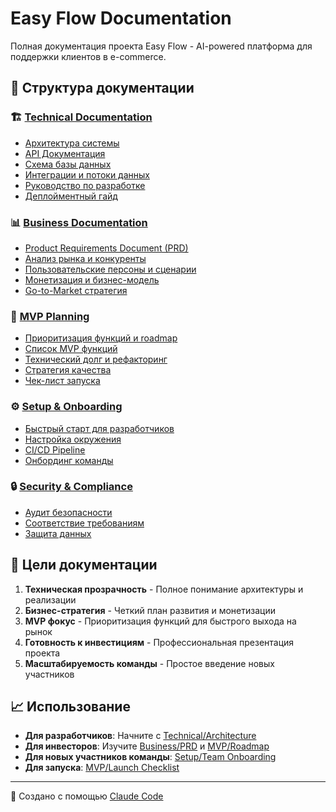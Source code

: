 # Easy Flow Documentation

Полная документация проекта Easy Flow - AI-powered платформа для поддержки клиентов в e-commerce.

## 📁 Структура документации

### 🏗️ [Technical Documentation](./technical/)
- [Архитектура системы](./technical/architecture.md)
- [API Документация](./technical/api.md) 
- [Схема базы данных](./technical/database.md)
- [Интеграции и потоки данных](./technical/integrations.md)
- [Руководство по разработке](./technical/development.md)
- [Деплойментный гайд](./technical/deployment.md)

### 📊 [Business Documentation](./business/)
- [Product Requirements Document (PRD)](./business/prd.md)
- [Анализ рынка и конкуренты](./business/market-analysis.md)
- [Пользовательские персоны и сценарии](./business/user-personas.md)
- [Монетизация и бизнес-модель](./business/revenue-model.md)
- [Go-to-Market стратегия](./business/gtm-strategy.md)

### 🚀 [MVP Planning](./mvp/)
- [Приоритизация функций и roadmap](./mvp/roadmap.md)
- [Список MVP функций](./mvp/features.md)
- [Технический долг и рефакторинг](./mvp/tech-debt.md)
- [Стратегия качества](./mvp/quality-strategy.md)
- [Чек-лист запуска](./mvp/launch-checklist.md)

### ⚙️ [Setup & Onboarding](./setup/)
- [Быстрый старт для разработчиков](./setup/developer-quickstart.md)
- [Настройка окружения](./setup/environment.md)
- [CI/CD Pipeline](./setup/ci-cd.md)
- [Онбординг команды](./setup/team-onboarding.md)

### 🔒 [Security & Compliance](./security/)
- [Аудит безопасности](./security/security-audit.md)
- [Соответствие требованиям](./security/compliance.md)
- [Защита данных](./security/data-protection.md)

## 🎯 Цели документации

1. **Техническая прозрачность** - Полное понимание архитектуры и реализации
2. **Бизнес-стратегия** - Четкий план развития и монетизации
3. **MVP фокус** - Приоритизация функций для быстрого выхода на рынок
4. **Готовность к инвестициям** - Профессиональная презентация проекта
5. **Масштабируемость команды** - Простое введение новых участников

## 📈 Использование

- **Для разработчиков**: Начните с [Technical/Architecture](./technical/architecture.md)
- **Для инвесторов**: Изучите [Business/PRD](./business/prd.md) и [MVP/Roadmap](./mvp/roadmap.md)  
- **Для новых участников команды**: [Setup/Team Onboarding](./setup/team-onboarding.md)
- **Для запуска**: [MVP/Launch Checklist](./mvp/launch-checklist.md)

---

🤖 Создано с помощью [Claude Code](https://claude.ai/code)